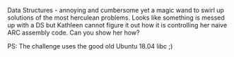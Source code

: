 Data Structures - annoying and cumbersome yet a magic wand to swirl up solutions of the most herculean problems. Looks like something is messed up with a DS but Kathleen cannot figure it out how it is controlling her naive ARC assembly code. Can you show her how?

PS: The challenge uses the good old Ubuntu 18.04 libc ;)
